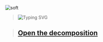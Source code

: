 ![soft](https://capsule-render.vercel.app/api?type=soft&color=f5f5f5&text=Decomposition&fontSize=50&animation=twinkling)

<!--start-->
>![Typing SVG](https://readme-typing-svg.herokuapp.com?color=F7F4F1EE&lines=Practice+click+below+⮯&font=Fira+Code&size=18&pause=1000)

>## __[Open the decomposition](https://docs.google.com/document/d/1D2SZcNkRqU75mqa8C1mOWFd2cJxsIGCxv6LOT3gNozA/edit?usp=sharing)__
<!--end-->
